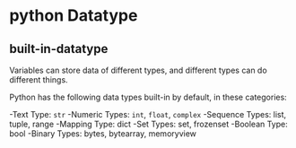 
# python Datatype

## built-in-datatype

Variables can store data of different types, and different types can do different things.

Python has the following data types built-in by default, in these categories:

-Text Type:	````str````
-Numeric Types:	````int````, ````float````, ````complex````
-Sequence Types:	list, tuple, range
-Mapping Type:	dict
-Set Types:	set, frozenset
-Boolean Type:	bool
-Binary Types:	bytes, bytearray, memoryview
